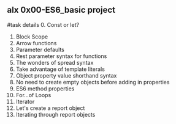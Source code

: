 ## alx 0x00-ES6_basic project
#task   details
0. Const or let? 
1. Block Scope 
2. Arrow functions 
3. Parameter defaults 
4. Rest parameter syntax for functions 
5. The wonders of spread syntax 
6. Take advantage of template literals 
7. Object property value shorthand syntax 
8. No need to create empty objects before adding in properties 
9. ES6 method properties 
10. For...of Loops 
11. Iterator 
12. Let's create a report object 
13. Iterating through report objects 

